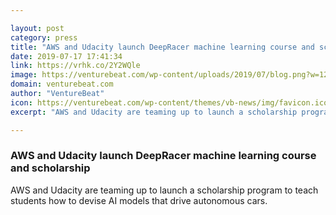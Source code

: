 ```yaml
---

layout: post
category: press
title: "AWS and Udacity launch DeepRacer machine learning course and scholarship"
date: 2019-07-17 17:41:34
link: https://vrhk.co/2Y2WQle
image: https://venturebeat.com/wp-content/uploads/2019/07/blog.png?w=1200&strip=all
domain: venturebeat.com
author: "VentureBeat"
icon: https://venturebeat.com/wp-content/themes/vb-news/img/favicon.ico
excerpt: "AWS and Udacity are teaming up to launch a scholarship program to teach students how to devise AI models that drive autonomous cars."

---
```


### AWS and Udacity launch DeepRacer machine learning course and scholarship

AWS and Udacity are teaming up to launch a scholarship program to teach students how to devise AI models that drive autonomous cars.